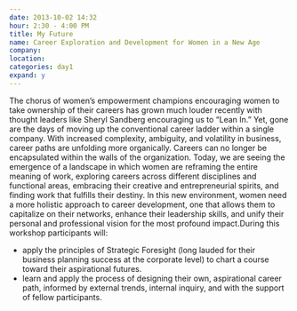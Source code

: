 ```yaml
---
date: 2013-10-02 14:32
hour: 2:30 - 4:00 PM
title: My Future
name: Career Exploration and Development for Women in a New Age
company: 
location: 
categories: day1
expand: y
---
```

The chorus of women’s empowerment champions encouraging women to
take ownership of their careers has grown much louder recently with
thought leaders like Sheryl Sandberg encouraging us to “Lean In.” Yet,
gone are the days of moving up the conventional career ladder within a
single company. With increased complexity, ambiguity, and volatility in
business, career paths are unfolding more organically. Careers can no
longer be encapsulated within the walls of the organization. Today, we are
seeing the emergence of a landscape in which women are reframing the
entire meaning of work, exploring careers across different disciplines and
functional areas, embracing their creative and entrepreneurial spirits, and
finding work that fulfills their destiny. In this new environment, women need
a more holistic approach to career development, one that allows them to
capitalize on their networks, enhance their leadership skills, and unify their
personal and professional vision for the most profound impact.During this workshop participants will:
- apply the principles of Strategic Foresight (long lauded for their
business planning success at the corporate level) to chart a course
toward their aspirational futures.
- learn and apply the process of designing their own, aspirational
career path, informed by external trends, internal inquiry, and with
the support of fellow participants.